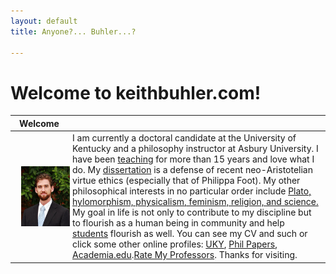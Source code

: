 ```yaml
---
layout: default
title: Anyone?... Buhler...?  

--- 
```



# Welcome to keithbuhler.com!


| Welcome                                                                             |         |
|-------------------------------------------------------------------------------------|---------|
| <img src="/img/keithbuhler-golden.png" alt="Keith Buhler" align="left" hspace="10"> | I am currently a doctoral candidate at the University of Kentucky and a philosophy instructor at Asbury University. I have been [teaching](/teaching) for more than 15 years and love what I do. My [dissertation](/research) is a defense of recent neo-Aristotelian virtue ethics (especially that of Philippa Foot). My other philosophical interests in no particular order include [Plato, hylomorphism, physicalism, feminism, religion, and science.](https://uky.academia.edu/KeithBuhler)   My goal in life is not only to contribute to my discipline but to flourish as a human being in community and help [students](/philosophy) flourish as well. You can see my CV and such or click some other online profiles: [UKY](https://philosophy.as.uky.edu/users/kebu226), [Phil Papers](http://philpapers.org/profile/47267), [Academia.edu](https://uky.academia.edu/KeithBuhler).[Rate My Professors](http://www.ratemyprofessors.com/ShowRatings.jsp?tid=1822771). Thanks for visiting.|
